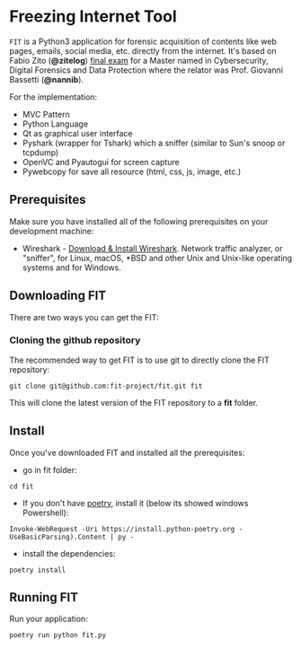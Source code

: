 # Freezing Internet Tool
`FIT` is a Python3 application for forensic acquisition of contents like web pages, emails, social media, etc. directly from the internet. 
It's based on Fabio Zito (**@zitelog**) [final exam](https://github.com/zitelog/fit) for a Master named in Cybersecurity, Digital Forensics and Data Protection where the relator was Prof. Giovanni Bassetti (**@nannib**).

For the implementation: 
* MVC Pattern
* Python Language
* Qt as graphical user interface
* Pyshark (wrapper for Tshark) which a sniffer (similar to Sun's snoop or tcpdump)
* OpenVC and Pyautogui for screen capture
* Pywebcopy for save all resource (html, css, js, image, etc.)


## Prerequisites
Make sure you have installed all of the following prerequisites on your development machine:
* Wireshark - [Download & Install Wireshark](https://www.wireshark.org/download/). Network traffic analyzer, or "sniffer", for Linux, macOS, *BSD and other Unix and Unix-like operating systems and for Windows.

## Downloading FIT
There are two ways you can get the FIT:

### Cloning the github repository
The recommended way to get FIT is to use git to directly clone the FIT repository:

```
git clone git@github.com:fit-project/fit.git fit
```

This will clone the latest version of the FIT repository to a **fit** folder.


## Install
Once you've downloaded FIT and installed all the prerequisites:

* go in fit folder:
```
cd fit
```
* If you don't have [poetry](https://python-poetry.org/), install it (below its showed windows Powershell):
```
Invoke-WebRequest -Uri https://install.python-poetry.org -UseBasicParsing).Content | py -
```
* install the dependencies:
```
poetry install
```
## Running FIT

Run your application:

```
poetry run python fit.py
```

